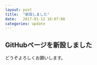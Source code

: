 ```yaml
---
layout: post
title:  "新設しました"
date:   2017-01-12 16:07:00
categories: update
---
```


## GitHubページを新設しました
どうぞよろしくお願いします。
